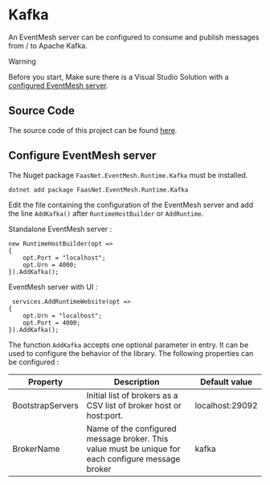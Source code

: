 # Kafka

An EventMesh server can be configured to consume and publish messages from / to Apache Kafka.

> [!WARNING]
> Before you start, Make sure there is a Visual Studio Solution with a [configured EventMesh server](/documentation/eventmesh/installation.html).

## Source Code

The source code of this project can be found [here](https://github.com/simpleidserver/FaasNet/tree/master/samples/EventMeshServerKafka).

## Configure EventMesh server

The Nuget package `FaasNet.EventMesh.Runtime.Kafka` must be installed.

```
dotnet add package FaasNet.EventMesh.Runtime.Kafka
```


Edit the file containing the configuration of the EventMesh server and add the line `AddKafka()` after `RuntimeHostBuilder` or `AddRuntime`.

Standalone EventMesh server :

```
new RuntimeHostBuilder(opt =>
{
    opt.Port = "localhost";
    opt.Urn = 4000;
}).AddKafka();
```


EventMesh server with UI :

```
 services.AddRuntimeWebsite(opt =>
{
    opt.Urn = "localhost";
    opt.Port = 4000;
}).AddKafka();
```

The function `AddKafka` accepts one optional parameter in entry. It can be used to configure the behavior of the library.
The following properties can be configured :


| Property           | Description                                                                                          | Default value           |
| ------------------ | ---------------------------------------------------------------------------------------------------- | ----------------------- |
| BootstrapServers   | Initial list of brokers as a CSV list of broker host or host:port.                                   | localhost:29092         |
| BrokerName         | Name of the configured message broker. This value must be unique for each configure message broker   | kafka                   |
